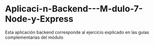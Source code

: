 # Aplicaci-n-Backend---M-dulo-7-Node-y-Express
Esta aplicación backend corresponde al ejercicio explicado en las guías complementarias del módulo
